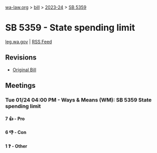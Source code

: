 [wa-law.org](/) > [bill](/bill/) > [2023-24](/bill/2023-24/) > [SB 5359](/bill/2023-24/sb/5359/)

# SB 5359 - State spending limit
[leg.wa.gov](https://app.leg.wa.gov/billsummary?BillNumber=5359&Year=2023&Initiative=false) | [RSS Feed](./rss.xml)

## Revisions
* [Original Bill](1/)

## Meetings
### Tue 01/24 04:00 PM - Ways & Means (WM): SB 5359 State spending limit
#### 7 👍 - Pro

#### 6 👎 - Con

#### 1 ❓ - Other
